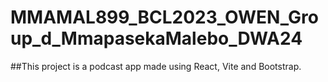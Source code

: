 # MMAMAL899_BCL2023_OWEN_Group_d_MmapasekaMalebo_DWA24

##This project is a podcast app made using React, Vite and Bootstrap.  
